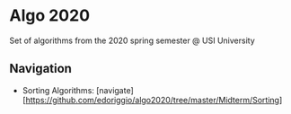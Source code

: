# Algo 2020

Set of algorithms from the 2020 spring semester @ USI University

## Navigation
- Sorting Algorithms: [navigate][https://github.com/edoriggio/algo2020/tree/master/Midterm/Sorting]
